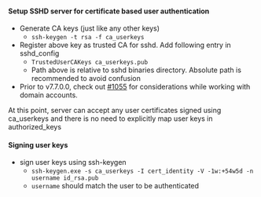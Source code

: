 #### Setup SSHD server for certificate based user authentication
- Generate CA keys (just like any other keys)
  - `ssh-keygen -t rsa -f ca_userkeys`
- Register above key as trusted CA for sshd. Add following entry in sshd_config
  - `TrustedUserCAKeys ca_userkeys.pub`
  - Path above is relative to sshd binaries directory. Absolute path is recommended to avoid confusion
- Prior to v7.7.0.0, check out [#1055](https://github.com/PowerShell/Win32-OpenSSH/issues/1055) for considerations while working with domain accounts. 

At this point, server can accept any user certificates signed using ca_userkeys and there is no need to explicitly map user keys in authorized_keys

#### Signing user keys
- sign user keys using ssh-keygen
  - `ssh-keygen.exe -s ca_userkeys -I cert_identity -V -1w:+54w5d -n username id_rsa.pub`
  - `username` should match the user to be authenticated




